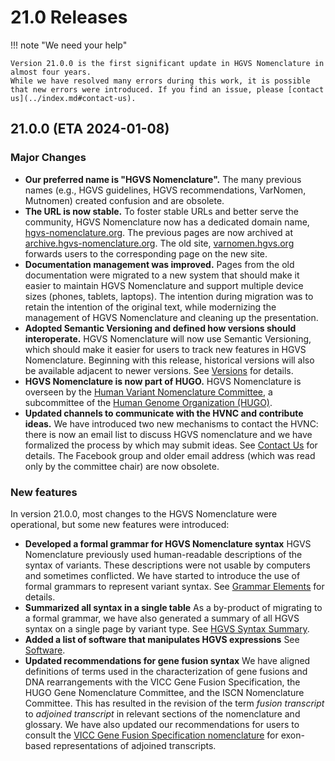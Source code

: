 # 21.0 Releases

!!! note "We need your help"

    Version 21.0.0 is the first significant update in HGVS Nomenclature in almost four years.
    While we have resolved many errors during this work, it is possible that new errors were introduced. If you find an issue, please [contact us](../index.md#contact-us).

## 21.0.0 (ETA 2024-01-08)

### Major Changes

- **Our preferred name is "HGVS Nomenclature".** The many previous names (e.g., HGVS guidelines, HGVS recommendations, VarNomen, Mutnomen) created confusion and are obsolete.
- **The URL is now stable.** To foster stable URLs and better serve the community, HGVS Nomenclature now has a dedicated domain name, [hgvs-nomenclature.org](https://hgvs-nomenclature.org/). The previous pages are now archived at [archive.hgvs-nomenclature.org](https://archive.hgvs-nomenclature.org/). The old site, [varnomen.hgvs.org](https://varnomen.hgvs.org/) forwards users to the corresponding page on the new site.
- **Documentation management was improved.** Pages from the old documentation were migrated to a new system that should make it easier to maintain HGVS Nomenclature and support multiple device sizes (phones, tablets, laptops). The intention during migration was to retain the intention of the original text, while modernizing the management of HGVS Nomenclature and cleaning up the presentation.
- **Adopted Semantic Versioning and defined how versions should interoperate.** HGVS Nomenclature will now use Semantic Versioning, which should make it easier for users to track new features in HGVS Nomenclature. Beginning with this release, historical versions will also be available adjacent to newer versions. See [Versions](index.md) for details.
- **HGVS Nomenclature is now part of HUGO.** HGVS Nomenclature is overseen by the [Human Variant Nomenclature Committee](../hvnc.md), a subcommittee of the [Human Genome Organization (HUGO)](https://www.hugo-international.org/).
- **Updated channels to communicate with the HVNC and contribute ideas.** We have introduced two new mechanisms to contact the HVNC: there is now an email list to discuss HGVS nomenclature and we have formalized the process by which may submit ideas. See [Contact Us](../index.md#contact-us) for details. The Facebook group and older email address (which was read only by the committee chair) are now obsolete.

### New features

In version 21.0.0, most changes to the HGVS Nomenclature were operational, but some new features were introduced:

- **Developed a formal grammar for HGVS Nomenclature syntax** HGVS Nomenclature previously used human-readable descriptions of the syntax of variants. These descriptions were not usable by computers and sometimes conflicted. We have started to introduce the use of formal grammars to represent variant syntax. See [Grammar Elements](../recommendations/grammar.md) for details.
- **Summarized all syntax in a single table** As a by-product of migrating to a formal grammar, we have also generated a summary of all HGVS syntax on a single page by variant type. See [HGVS Syntax Summary](../recommendations/summary.md).
- **Added a list of software that manipulates HGVS expressions** See [Software](../software.md).
- **Updated recommendations for gene fusion syntax** We have aligned definitions of terms used in the characterization of gene fusions and DNA rearrangements with the VICC Gene Fusion Specification, the HUGO Gene Nomenclature Committee, and the ISCN Nomenclature Committee. This has resulted in the revision of the term _fusion transcript_ to _adjoined transcript_ in relevant sections of the nomenclature and glossary. We have also updated our recommendations for users to consult the [VICC Gene Fusion Specification nomenclature](https://fusions.cancervariants.org/en/latest/nomenclature.html) for exon-based representations of adjoined transcripts.
